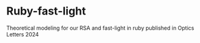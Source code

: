 # Ruby-fast-light
Theoretical modeling for our RSA and fast-light in ruby published in Optics Letters 2024
